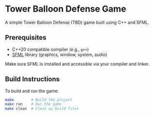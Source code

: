 # Tower Balloon Defense Game

A simple Tower Balloon Defense (TBD) game built using C++ and SFML.

## Prerequisites

- C++20 compatible compiler (e.g., `g++`)
- [SFML](https://www.sfml-dev.org/) library (graphics, window, system, audio)

Make sure SFML is installed and accessible via your compiler and linker.

## Build Instructions

To build and run the game:

```bash
make        # Build the project
make run    # Run the game
make clean  # Clean up build files
